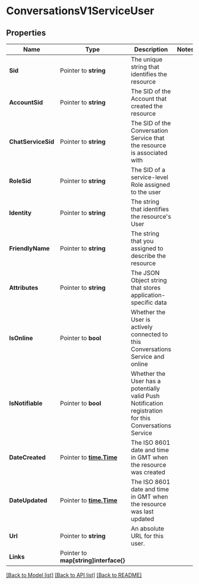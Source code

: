 # ConversationsV1ServiceUser

## Properties

Name | Type | Description | Notes
------------ | ------------- | ------------- | -------------
**Sid** | Pointer to **string** | The unique string that identifies the resource |
**AccountSid** | Pointer to **string** | The SID of the Account that created the resource |
**ChatServiceSid** | Pointer to **string** | The SID of the Conversation Service that the resource is associated with |
**RoleSid** | Pointer to **string** | The SID of a service-level Role assigned to the user |
**Identity** | Pointer to **string** | The string that identifies the resource's User |
**FriendlyName** | Pointer to **string** | The string that you assigned to describe the resource |
**Attributes** | Pointer to **string** | The JSON Object string that stores application-specific data |
**IsOnline** | Pointer to **bool** | Whether the User is actively connected to this Conversations Service and online |
**IsNotifiable** | Pointer to **bool** | Whether the User has a potentially valid Push Notification registration for this Conversations Service |
**DateCreated** | Pointer to [**time.Time**](time.Time.md) | The ISO 8601 date and time in GMT when the resource was created |
**DateUpdated** | Pointer to [**time.Time**](time.Time.md) | The ISO 8601 date and time in GMT when the resource was last updated |
**Url** | Pointer to **string** | An absolute URL for this user. |
**Links** | Pointer to **map[string]interface{}** |  |

[[Back to Model list]](../README.md#documentation-for-models) [[Back to API list]](../README.md#documentation-for-api-endpoints) [[Back to README]](../README.md)



